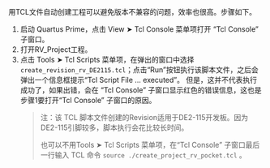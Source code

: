 用TCL文件自动创建工程可以避免版本不兼容的问题，效率也很高。步骤如下。

  1. 启动 Quartus Prime，点击 View ➤ Tcl Console 菜单项打开 “Tcl Console” 子窗口。
  2. 打开RV_Project工程。
  3. 点击 Tools ➤ Tcl Scripts 菜单项，在弹出的窗口中选择 `create_revision_rv_DE2115.tcl`；点击“Run”按钮执行该脚本文件，之后会弹出一个信息框提示“Tcl Script File ... executed”。 但是，这并不代表执行成功了，如果出错，会在 “Tcl Console” 子窗口显示红色的错误信息，这也是步骤1要打开“Tcl Console” 子窗口的原因。
     > 注：该 TCL 脚本文件创建的Revision适用于DE2-115开发板。因为DE2-115引脚较多，脚本执行会花比较长时间。
     >
     > 也可以不用Tools ➤ Tcl Scripts 菜单项，在“Tcl Console” 子窗口最后一行输入 TCL 命令 `source ./create_project_rv_pocket.tcl` 。
